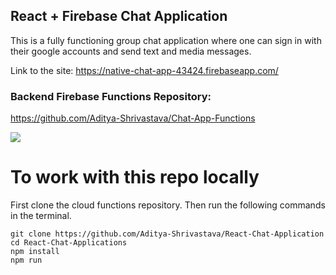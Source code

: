 ## React + Firebase Chat Application
This is a fully functioning group chat application where one can sign in with their google accounts and send text and media messages.

Link to the site: https://native-chat-app-43424.firebaseapp.com/

### Backend Firebase Functions Repository: 
https://github.com/Aditya-Shrivastava/Chat-App-Functions

![](Chat-Application.gif)

# To work with this repo locally
First clone the cloud functions repository.
Then run the following commands in the terminal.
```
git clone https://github.com/Aditya-Shrivastava/React-Chat-Application
cd React-Chat-Applications
npm install
npm run
```
